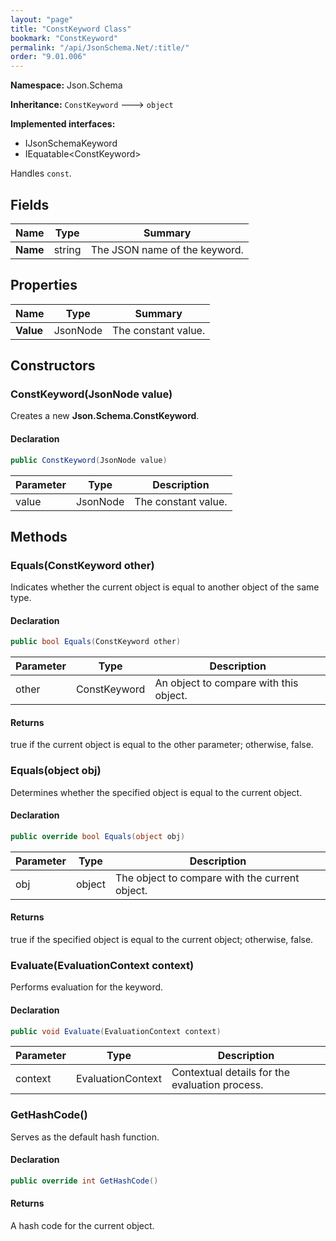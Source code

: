 ```yaml
---
layout: "page"
title: "ConstKeyword Class"
bookmark: "ConstKeyword"
permalink: "/api/JsonSchema.Net/:title/"
order: "9.01.006"
---
```

**Namespace:** Json.Schema

**Inheritance:**
`ConstKeyword`
 🡒 
`object`

**Implemented interfaces:**

- IJsonSchemaKeyword
- IEquatable\<ConstKeyword\>

Handles `const`.

## Fields

| Name | Type | Summary |
|---|---|---|
| **Name** | string | The JSON name of the keyword. |

## Properties

| Name | Type | Summary |
|---|---|---|
| **Value** | JsonNode | The constant value. |

## Constructors

### ConstKeyword(JsonNode value)

Creates a new **Json.Schema.ConstKeyword**.

#### Declaration

```c#
public ConstKeyword(JsonNode value)
```

| Parameter | Type | Description |
|---|---|---|
| value | JsonNode | The constant value. |


## Methods

### Equals(ConstKeyword other)

Indicates whether the current object is equal to another object of the same type.

#### Declaration

```c#
public bool Equals(ConstKeyword other)
```

| Parameter | Type | Description |
|---|---|---|
| other | ConstKeyword | An object to compare with this object. |


#### Returns

true if the current object is equal to the <paramref name="other">other</paramref> parameter; otherwise, false.

### Equals(object obj)

Determines whether the specified object is equal to the current object.

#### Declaration

```c#
public override bool Equals(object obj)
```

| Parameter | Type | Description |
|---|---|---|
| obj | object | The object to compare with the current object. |


#### Returns

true if the specified object  is equal to the current object; otherwise, false.

### Evaluate(EvaluationContext context)

Performs evaluation for the keyword.

#### Declaration

```c#
public void Evaluate(EvaluationContext context)
```

| Parameter | Type | Description |
|---|---|---|
| context | EvaluationContext | Contextual details for the evaluation process. |


### GetHashCode()

Serves as the default hash function.

#### Declaration

```c#
public override int GetHashCode()
```


#### Returns

A hash code for the current object.

